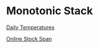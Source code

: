 # Monotonic Stack

[Daily Temperatures](https://leetcode.com/problems/daily-temperatures/?envType=study-plan-v2&envId=leetcode-75)

[Online Stock Span](https://leetcode.com/problems/online-stock-span/?envType=study-plan-v2&envId=leetcode-75)

